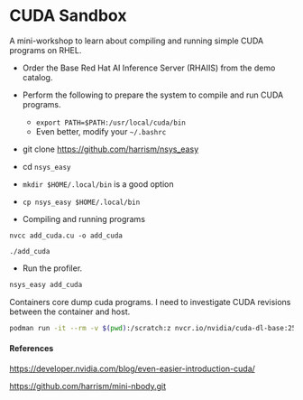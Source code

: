 # CUDA Sandbox

A mini-workshop to learn about compiling and running simple CUDA programs on RHEL.

- Order the Base Red Hat AI Inference Server (RHAIIS) from the demo catalog.
- Perform the following to prepare the system to compile and run CUDA programs.
  - `export PATH=$PATH:/usr/local/cuda/bin`
  - Even better, modify your `~/.bashrc`

- git clone https://github.com/harrism/nsys_easy
- cd `nsys_easy`
- `mkdir $HOME/.local/bin` is a good option
- `cp nsys_easy $HOME/.local/bin`

- Compiling and running programs

`nvcc add_cuda.cu -o add_cuda`

`./add_cuda`

- Run the profiler.

```bash
nsys_easy add_cuda
```

Containers core dump cuda programs. I need to investigate CUDA revisions
between the container and host.

```bash
podman run -it --rm -v $(pwd):/scratch:z nvcr.io/nvidia/cuda-dl-base:25.06-cuda12.9-devel-ubuntu24.04 bash
```

#### References
https://developer.nvidia.com/blog/even-easier-introduction-cuda/

https://github.com/harrism/mini-nbody.git
